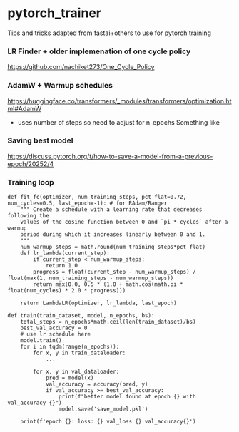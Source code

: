 # pytorch_trainer
Tips and tricks adapted from fastai+others to use for pytorch training


### LR Finder + older implemenation of one cycle policy
https://github.com/nachiket273/One_Cycle_Policy

### AdamW + Warmup schedules
https://huggingface.co/transformers/_modules/transformers/optimization.html#AdamW

- uses number of steps so need to adjust for n_epochs
Something like

### Saving best model
https://discuss.pytorch.org/t/how-to-save-a-model-from-a-previous-epoch/20252/4

### Training loop
```
def fit_fc(optimizer, num_training_steps, pct_flat=0.72, num_cycles=0.5, last_epoch=-1): # for RAdam/Ranger
    """ Create a schedule with a learning rate that decreases following the
    values of the cosine function between 0 and `pi * cycles` after a warmup
    period during which it increases linearly between 0 and 1.
    """
    num_warmup_steps = math.round(num_training_steps*pct_flat)
    def lr_lambda(current_step):
        if current_step < num_warmup_steps:
            return 1.0
        progress = float(current_step - num_warmup_steps) / float(max(1, num_training_steps - num_warmup_steps))
        return max(0.0, 0.5 * (1.0 + math.cos(math.pi * float(num_cycles) * 2.0 * progress)))

    return LambdaLR(optimizer, lr_lambda, last_epoch)

def train(train_dataset, model, n_epochs, bs):
    total_steps = n_epochs*math.ceil(len(train_dataset)/bs)
    best_val_accuracy = 0
    # use lr schedule here
    model.train()
    for i in tqdm(range(n_epochs)):
        for x, y in train_dataloader:
            ...
  
        for x, y in val_dataloader:
            pred = model(x)
            val_accuracy = accuracy(pred, y)
            if val_accuracy >= best_val_accuracy:
                print(f"better model found at epoch {} with val_accuracy {}")
                model.save('save_model.pkl')
        
    print(f'epoch {}: loss: {} val_loss {} val_accuracy{}')
```
